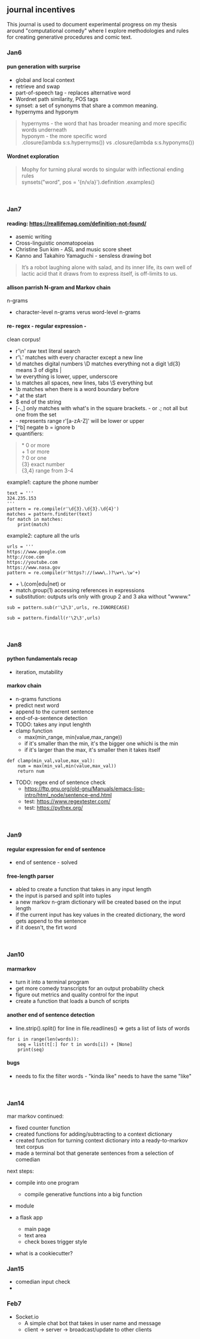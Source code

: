 ## journal incentives

This journal is used to document experimental progress on my thesis around "computational comedy" where I explore methodologies and rules for creating generative procedures and comic text.


### Jan6

#### pun generation with surprise
* global and local context
* retrieve and swap
* part-of-speech tag - replaces alternative word
* Wordnet path similarity, POS tags
* synset: a set of synonyms that share a common meaning.
* hypernyms and hyponym

> hypernyms - the word that has broader meaning and more specific words underneath <br>
hyponym - the more specific word <br>
.closure(lambda s:s.hypernyms()) vs .closure(lambda s:s.hyponyms())

#### Wordnet exploration
> Mophy for turning plural words to singular with inflectional ending rules <br>
synsets("word", pos = '{n/v/a}').definition .examples()
<br>

### Jan7

#### reading: https://reallifemag.com/definition-not-found/
* asemic writing
* Cross-linguistic onomatopoeias
* Christine Sun kim - ASL and music score sheet
* Kanno and Takahiro Yamaguchi - sensless drawing bot 

>  It’s a robot laughing alone with salad, and its inner life, its own well of lactic acid that it draws from to express itself, is off-limits to us.

#### allison parrish N-gram and Markov chain 
n-grams
* character-level n-grams verus word-level n-grams

#### re- regex - regular expression - 
clean corpus!

* r'\n' raw text literal search 
* r'\\.' matches with every character except a new line 
* \\d matches digital numbers  \D matches everything not a digit \d{3} means 3 of digits | 
* \w everything is lower, upper, underscore 
* \s matches all spaces, new lines, tabs \S everything but
* \b matches when there is a word boundary before 
* ^ at the start
* $ end of the string
* [-.,] only matches with what's in the square brackets. - or .; not all but one from the set
* \- represents range r'[a-zA-Z]' will be lower or upper
* [^b] negate b = ignore b 
* quantifiers: 

> \* 0 or more <br>
> \+ 1 or more <br>
> ? 0 or one <br>
> {3} exact number <br>
> {3,4} range from 3-4

example1: capture the phone number
```
text = '''
324.235.153
'''
pattern = re.compile(r'\d{3}.\d{3}.\d{4}')
matches = pattern.finditer(text)
for match in matches:
	print(match)
```
example2: capture all the urls
```
urls = '''
https://www.google.com
http://coe.com
https://youtube.com
https://www.nasa.gov
pattern = re.compile(r'https?://(www\.)?\w+\.\w'+)
```

* \+ \\.(com|edu|net) or
* match.group(1) accessing references in expressions 
* substitution: outputs urls only with group 2 and 3 aka without "wwww."
```
sub = pattern.sub(r'\2\3',urls, re.IGNORECASE)
```
```
sub = pattern.findall(r'\2\3',urls)
```

<br>

### Jan8

#### python fundamentals recap
* iteration, mutability 

#### markov chain 
* n-grams functions
* predict next word 
* append to the current sentence
* end-of-a-sentence detection
* TODO: takes any input lenghth
* clamp function
	- max(min_range, min(value,max_range))
	- if it's smaller than the min, it's the bigger one whichi is the min
	- if it's larger than the max, it's smaller then it takes itself 

```
def clamp(min_val,value,max_val):
    num = max(min_val,min(value,max_val))
    return num
```

* TODO: regex end of sentence check
	- https://ftp.gnu.org/old-gnu/Manuals/emacs-lisp-intro/html_node/sentence-end.html
	- test: https://www.regextester.com/
	- test: https://pythex.org/


<br>

### Jan9

#### regular expression for end of sentence
* end of sentence - solved

#### free-length parser
* abled to create a function that takes in any input length
* the input is parsed and split into tuples
* a new markov n-gram dictionary will be created based on the input length
* if the current input has key values in the created dictionary, the word gets append to the sentence
* if it doesn't, the firt word 

<br>

### Jan10
#### marmarkov
* turn it into a terminal program 
* get more comedy transcripts for an output probability check
* figure out metrics and quality control for the input 
* create a function that loads a bunch of scripts

#### another end of sentence detection 
* line.strip().split() for line in file.readlines() => gets a list of lists of words
```
for i in range(len(words)): 
    seq = list(t[:] for t in words[i]) + [None]
    print(seq)
```

#### bugs
* needs to fix the filter words - "kinda like" needs to have the same "like"


<br>

### Jan14

mar markov continued:
* fixed counter function 
* created functions for adding/subtracting to a context dictionary
* created function for turning context dictionary into a ready-to-markov text corpus
* made a terminal bot that generate sentences from a selection of comedian

next steps:
* compile into one program
	* compile generative functions into a big function

* module 
* a flask app
	* main page 
	* text area 
	* check boxes trigger style 
* what is a cookiecutter?

### Jan15

* comedian input check
*

### Feb7

* Socket.io
	* A simple chat bot that takes in user name and message
	* client -> server -> broadcast/update to other clients	




